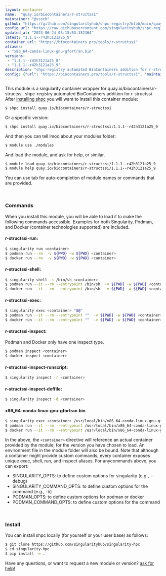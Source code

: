 ```yaml
---
layout: container
name:  "quay.io/biocontainers/r-structssi"
maintainer: "@vsoch"
github: "https://github.com/singularityhub/shpc-registry/blob/main/quay.io/biocontainers/r-structssi/container.yaml"
config_url: "https://raw.githubusercontent.com/singularityhub/shpc-registry/main/quay.io/biocontainers/r-structssi/container.yaml"
updated_at: "2023-06-24 03:15:53.152364"
latest: "1.1.1--r42h3121a25_9"
container_url: "https://biocontainers.pro/tools/r-structssi"
aliases:
 - "x86_64-conda-linux-gnu-gfortran.bin"
versions:
 - "1.1.1--r41h3121a25_8"
 - "1.1.1--r42h3121a25_9"
description: "shpc-registry automated BioContainers addition for r-structssi"
config: {"url": "https://biocontainers.pro/tools/r-structssi", "maintainer": "@vsoch", "description": "shpc-registry automated BioContainers addition for r-structssi", "latest": {"1.1.1--r42h3121a25_9": "sha256:8a3104d5e408707a6b72d3791d003916be97d6d1fd2a76971cf00ad5a3f52357"}, "tags": {"1.1.1--r41h3121a25_8": "sha256:abcd68b8982fc07a9a122df3224efcfdc1d084c361e1a189c66c195e0dabb48b", "1.1.1--r42h3121a25_9": "sha256:8a3104d5e408707a6b72d3791d003916be97d6d1fd2a76971cf00ad5a3f52357"}, "docker": "quay.io/biocontainers/r-structssi", "aliases": {"x86_64-conda-linux-gnu-gfortran.bin": "/usr/local/bin/x86_64-conda-linux-gnu-gfortran.bin"}}
---
```


This module is a singularity container wrapper for quay.io/biocontainers/r-structssi.
shpc-registry automated BioContainers addition for r-structssi
After [installing shpc](#install) you will want to install this container module:


```bash
$ shpc install quay.io/biocontainers/r-structssi
```

Or a specific version:

```bash
$ shpc install quay.io/biocontainers/r-structssi:1.1.1--r42h3121a25_9
```

And then you can tell lmod about your modules folder:

```bash
$ module use ./modules
```

And load the module, and ask for help, or similar.

```bash
$ module load quay.io/biocontainers/r-structssi/1.1.1--r42h3121a25_9
$ module help quay.io/biocontainers/r-structssi/1.1.1--r42h3121a25_9
```

You can use tab for auto-completion of module names or commands that are provided.

<br>

### Commands

When you install this module, you will be able to load it to make the following commands accessible.
Examples for both Singularity, Podman, and Docker (container technologies supported) are included.

#### r-structssi-run:

```bash
$ singularity run <container>
$ podman run --rm  -v ${PWD} -w ${PWD} <container>
$ docker run --rm  -v ${PWD} -w ${PWD} <container>
```

#### r-structssi-shell:

```bash
$ singularity shell -s /bin/sh <container>
$ podman run --it --rm --entrypoint /bin/sh  -v ${PWD} -w ${PWD} <container>
$ docker run --it --rm --entrypoint /bin/sh  -v ${PWD} -w ${PWD} <container>
```

#### r-structssi-exec:

```bash
$ singularity exec <container> "$@"
$ podman run --it --rm --entrypoint ""  -v ${PWD} -w ${PWD} <container> "$@"
$ docker run --it --rm --entrypoint ""  -v ${PWD} -w ${PWD} <container> "$@"
```

#### r-structssi-inspect:

Podman and Docker only have one inspect type.

```bash
$ podman inspect <container>
$ docker inspect <container>
```

#### r-structssi-inspect-runscript:

```bash
$ singularity inspect -r <container>
```

#### r-structssi-inspect-deffile:

```bash
$ singularity inspect -d <container>
```


#### x86_64-conda-linux-gnu-gfortran.bin

```bash
$ singularity exec <container> /usr/local/bin/x86_64-conda-linux-gnu-gfortran.bin
$ podman run --it --rm --entrypoint /usr/local/bin/x86_64-conda-linux-gnu-gfortran.bin   -v ${PWD} -w ${PWD} <container> -c " $@"
$ docker run --it --rm --entrypoint /usr/local/bin/x86_64-conda-linux-gnu-gfortran.bin   -v ${PWD} -w ${PWD} <container> -c " $@"
```



In the above, the `<container>` directive will reference an actual container provided
by the module, for the version you have chosen to load. An environment file in the
module folder will also be bound. Note that although a container
might provide custom commands, every container exposes unique exec, shell, run, and
inspect aliases. For anycommands above, you can export:

 - SINGULARITY_OPTS: to define custom options for singularity (e.g., --debug)
 - SINGULARITY_COMMAND_OPTS: to define custom options for the command (e.g., -b)
 - PODMAN_OPTS: to define custom options for podman or docker
 - PODMAN_COMMAND_OPTS: to define custom options for the command

<br>

### Install

You can install shpc locally (for yourself or your user base) as follows:

```bash
$ git clone https://github.com/singularityhub/singularity-hpc
$ cd singularity-hpc
$ pip install -e .
```

Have any questions, or want to request a new module or version? [ask for help!](https://github.com/singularityhub/singularity-hpc/issues)